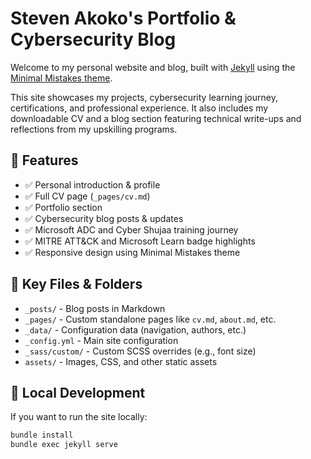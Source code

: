 # Steven Akoko's Portfolio & Cybersecurity Blog

Welcome to my personal website and blog, built with [Jekyll](https://jekyllrb.com/) using the [Minimal Mistakes theme](https://mmistakes.github.io/minimal-mistakes/).

This site showcases my projects, cybersecurity learning journey, certifications, and professional experience. It also includes my downloadable CV and a blog section featuring technical write-ups and reflections from my upskilling programs.

## 📁 Features

- ✅ Personal introduction & profile
- ✅ Full CV page (`_pages/cv.md`)
- ✅ Portfolio section
- ✅ Cybersecurity blog posts & updates
- ✅ Microsoft ADC and Cyber Shujaa training journey
- ✅ MITRE ATT&CK and Microsoft Learn badge highlights
- ✅ Responsive design using Minimal Mistakes theme

## 📄 Key Files & Folders

- `_posts/` - Blog posts in Markdown
- `_pages/` - Custom standalone pages like `cv.md`, `about.md`, etc.
- `_data/` - Configuration data (navigation, authors, etc.)
- `_config.yml` - Main site configuration
- `_sass/custom/` - Custom SCSS overrides (e.g., font size)
- `assets/` - Images, CSS, and other static assets

## 🚀 Local Development

If you want to run the site locally:

```bash
bundle install
bundle exec jekyll serve
